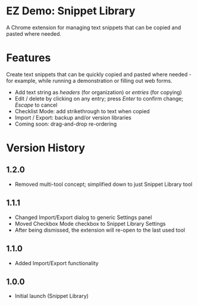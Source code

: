 # EZ Demo: Snippet Library

A Chrome extension for managing text snippets that can be copied and pasted where needed.

# Features

Create text snippets that can be quickly copied and pasted where needed - for example, while running a demonstration or filling out web forms.

 * Add text string as _headers_ (for organization) or _entries_ (for copying)
 * Edit / delete by clicking on any entry; press _Enter_ to confirm change; _Escape_ to cancel
 * Checklist Mode: add strikethrough to text when copied
 * Import / Export: backup and/or version libraries
 * Coming soon: drag-and-drop re-ordering

# Version History

## 1.2.0

* Removed multi-tool concept; simplified down to just Snippet Library tool

## 1.1.1

* Changed Import/Export dialog to generic Settings panel
* Moved Checkbox Mode checkbox to Snippet Library Settings
* After being dismissed, the extension will re-open to the last used tool

## 1.1.0

* Added Import/Export functionality

## 1.0.0

* Initial launch (Snippet Library)
